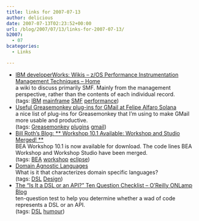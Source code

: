 ```yaml
---
title: links for 2007-07-13
author: delicious
date: 2007-07-13T02:23:52+00:00
url: /blog/2007/07/13/links-for-2007-07-13/
b2007:
  - 07
bcategories:
  - Links

---
```

  * <div>
      <a href="http://www-03.ibm.com/developerworks/wikis/display/zosperfinstr/Home">IBM developerWorks: Wikis &#8211; z/OS Performance Instrumentation Management Techniques &#8211; Home</a>
    </div>
    
    <div>
      a wiki to discuss primarily SMF. Mainly from the management perspective, rather than the contents of each individual record.
    </div>
    
    <div>
      (tags: <a href="http://del.icio.us/frodenas/IBM">IBM</a> <a href="http://del.icio.us/frodenas/mainframe">mainframe</a> <a href="http://del.icio.us/frodenas/SMF">SMF</a> <a href="http://del.icio.us/frodenas/performance">performance</a>)
    </div>

  * <div>
      <a href="http://felipe-alfaro.org/blog/2007/07/12/useful-greasemonkey-plug-ins-for-gmail/">Useful Greasemonkey plug-ins for GMail at Felipe Alfaro Solana</a>
    </div>
    
    <div>
      a nice list of plug-ins for Greasemonkey that I’m using to make GMail more usable and productive.
    </div>
    
    <div>
      (tags: <a href="http://del.icio.us/frodenas/Greasemonkey">Greasemonkey</a> <a href="http://del.icio.us/frodenas/plugins">plugins</a> <a href="http://del.icio.us/frodenas/gmail">gmail</a>)
    </div>

  * <div>
      <a href="http://dev2dev.bea.com/blog/wgroth2/archive/2007/07/_workshop_101_a.html">Bill Roth&#8217;s Blog: ** Workshop 10.1 Available: Workshop and Studio Merged! **</a>
    </div>
    
    <div>
      BEA Workshop 10.1 is now available for download. The code lines BEA Workshop and Workshop Studio have been merged.
    </div>
    
    <div>
      (tags: <a href="http://del.icio.us/frodenas/BEA">BEA</a> <a href="http://del.icio.us/frodenas/workshop">workshop</a> <a href="http://del.icio.us/frodenas/eclipse">eclipse</a>)
    </div>

  * <div>
      <a href="http://www.bofh.org.uk/articles/2007/05/19/domain-agnostic-languages">Domain Agnostic Languages</a>
    </div>
    
    <div>
      What is it that characterizes domain specific languages?
    </div>
    
    <div>
      (tags: <a href="http://del.icio.us/frodenas/DSL">DSL</a> <a href="http://del.icio.us/frodenas/Design">Design</a>)
    </div>

  * <div>
      <a href="http://www.oreillynet.com/onlamp/blog/2007/05/the_is_it_a_dsl_or_an_api_ten.html">The &#8220;Is It a DSL or an API?&#8221; Ten Question Checklist &#8211; O&#8217;Reilly ONLamp Blog</a>
    </div>
    
    <div>
      ten-question test to help you determine whether a wad of code represents a DSL or an API.
    </div>
    
    <div>
      (tags: <a href="http://del.icio.us/frodenas/DSL">DSL</a> <a href="http://del.icio.us/frodenas/humour">humour</a>)
    </div>
